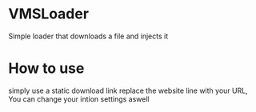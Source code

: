# VMSLoader
Simple loader that downloads a file and injects it

# How to use
simply use a static download link replace the website line with your URL, You can change your intion settings aswell
